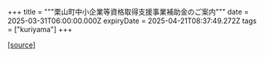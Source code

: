 +++
title = """栗山町中小企業等資格取得支援事業補助金のご案内"""
date = 2025-03-31T06:00:00.000Z
expiryDate = 2025-04-21T08:37:49.272Z
tags = ["kuriyama"]
+++


[[source]](https://www.town.kuriyama.hokkaido.jp/soshiki/51/28235.html)
